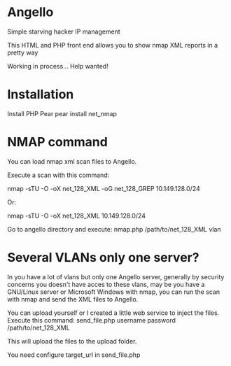 # Angello
Simple starving hacker IP management

This HTML and PHP front end allows you to show nmap XML reports in a pretty way

Working in process... Help wanted!

# Installation
Install PHP Pear
pear install net_nmap

# NMAP command
You can load nmap xml scan files to Angello.

Execute a scan with this command:

nmap -sTU -O -oX net_128_XML -oG net_128_GREP 10.149.128.0/24

Or:

nmap -sTU -O -oX net_128_XML 10.149.128.0/24


Go to angello directory and execute:
nmap.php /path/to/net_128_XML vlan

# Several VLANs only one server?
In you have a lot of vlans but only one Angello server, generally by security concerns you doesn't have acces to these vlans, may be you have a GNU/Linux server or Microsoft Windows with nmap, you can run the scan with nmap and send the XML files to Angello.

You can upload yourself or I created a little web service to inject the files. Execute this command:
send_file.php username password /path/to/net_128_XML

This will upload the files to the upload folder.

You need configure target_url in send_file.php
